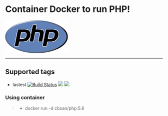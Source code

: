 Container Docker to run PHP!
===================

![PHP Logo](https://raw.githubusercontent.com/docker-library/docs/01c12653951b2fe592c1f93a13b4e289ada0e3a1/php/logo.png)

----------


Supported tags
-------------

 - lastest [![Build Status](https://travis-ci.org/cbsan/docker-php.svg?branch=master)](https://travis-ci.org/cbsan/docker-php)
 [![](https://images.microbadger.com/badges/image/cbsan/php:7.1.svg)](https://microbadger.com/images/cbsan/php:7.1 "Get your own image badge on microbadger.com") [![](https://images.microbadger.com/badges/version/cbsan/php:7.1.svg)](https://microbadger.com/images/cbsan/php:7.1 "Get your own version badge on microbadger.com")

### Using container

> - docker run -d cbsan/php:5.6

